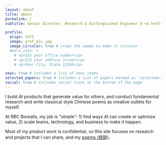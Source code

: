 ```yaml
---
layout: about
title: about
permalink: /
subtitle: Senior Director, Research & Distinguished Engineer @ <a href='https://rbcborealis.com/'>RBC Borealis</a>

profile:
  align: left
  image: prof_pic.jpg
  image_circular: true # crops the image to make it circular
  #more_info: >
    # <p>555 your office number</p>
    # <p>123 your address street</p>
    # <p>Your City, State 12345</p>

news: true # includes a list of news items
selected_papers: true # includes a list of papers marked as "selected={true}"
social: true # includes social icons at the bottom of the page
---
```


I build AI products that generate value for others, and conduct fundamental research and write classical style Chinese poems as creative outlets for myself.

At RBC Borealis, my job is "simple": 1) find ways AI can create or optimize value, 2) scale teams, technology, and business to make it happen.

Most of my product work is confidential, so this site focuses on research and projects that I can share, and my [poems (颜辞)](/poetry/). 

<!-- Put your address / P.O. box / other info right below your picture. You can also disable any of these elements by editing `profile` property of the YAML header of your `_pages/about.md`. Edit `_bibliography/papers.bib` and Jekyll will render your [publications page](/al-folio/publications/) automatically. -->

<!-- Link to your social media connections, too. This theme is set up to use [Font Awesome icons](https://fontawesome.com/) and [Academicons](https://jpswalsh.github.io/academicons/), like the ones below. Add your Facebook, Twitter, LinkedIn, Google Scholar, or just disable all of them. -->
